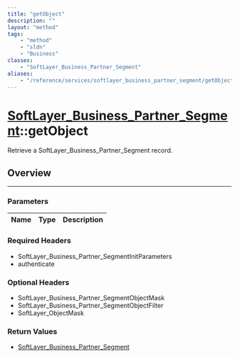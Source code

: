 ```yaml
---
title: "getObject"
description: ""
layout: "method"
tags:
    - "method"
    - "sldn"
    - "Business"
classes:
    - "SoftLayer_Business_Partner_Segment"
aliases:
    - "/reference/services/softlayer_business_partner_segment/getObject"
---
```

# [SoftLayer_Business_Partner_Segment](/reference/services/SoftLayer_Business_Partner_Segment)::getObject

Retrieve a SoftLayer_Business_Partner_Segment record.


## Overview 


-----

### Parameters 
|Name | Type | Description |
| --- | --- | --- |


### Required Headers
* SoftLayer_Business_Partner_SegmentInitParameters
* authenticate


### Optional Headers
* SoftLayer_Business_Partner_SegmentObjectMask
* SoftLayer_Business_Partner_SegmentObjectFilter
* SoftLayer_ObjectMask

### Return Values
* <a href='/reference/datatypes/SoftLayer_Business_Partner_Segment'>SoftLayer_Business_Partner_Segment </a>




